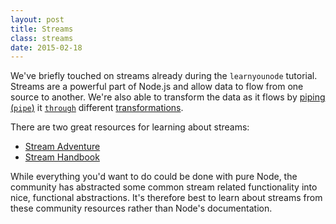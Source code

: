 ```yaml
---
layout: post
title: Streams
class: streams
date: 2015-02-18
---
```


We've briefly touched on streams already during the `learnyounode` tutorial. Streams are a powerful part of Node.js and allow data to flow from one source to another. We're also able to transform the data as it flows by [piping (`pipe`)][node-pipe] it [`through`][through2] different [transformations][node-tansform].

There are two great resources for learning about streams:

 - [Stream Adventure][stream-adventure]
 - [Stream Handbook][stream-handbook]

While everything you'd want to do could be done with pure Node, the community has abstracted some common stream related functionality into nice, functional abstractions. It's therefore best to learn about streams from these community resources rather than Node's documentation.

[node-pipe]: http://nodejs.org/api/stream.html#stream_readable_pipe_destination_options
[through2]: https://github.com/rvagg/through2
[node-tansform]: http://nodejs.org/api/stream.html#stream_class_stream_transform
[stream-adventure]: https://github.com/substack/stream-adventure
[stream-handbook]: https://github.com/substack/stream-handbook
